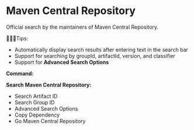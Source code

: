 # Maven Central Repository

Official search by the maintainers of Maven Central Repository.

🌟🌟🌟Tips:

- Automatically display search results after entering text in the search bar
- Support for searching by groupId, artifactId, version, and classifier
- Support for **Advanced Search Options**

**Command:**

**Search Maven Central Repository:**

- Search Artifact ID
- Search Group ID
- Advanced Search Options
- Copy Dependency
- Go Maven Central Repository
